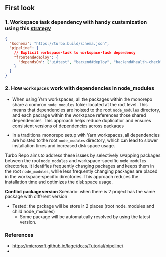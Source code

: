 

## First look


### 1. Workspace task dependency with handy customization using this [strategy](https://turbo.build/repo/docs/core-concepts/monorepos/task-dependencies#from-arbitrary-workspaces)

```json
{
  "$schema": "https://turbo.build/schema.json",
  "pipeline": {
    // Explicit workspace-task to workspace-task dependency
    "frontend#deploy": {
      "dependsOn": ["ui#test", "backend#deploy", "backend#health-check"]
    }
  }
}
```


### 2. How `workspaces` work with dependencies in node_modules
- When using Yarn workspaces, all the packages within the monorepo share a common `node_modules` folder located at the root level. This means that dependencies are hoisted to the root `node_modules` directory, and each package within the workspace references those shared dependencies. This approach helps reduce duplication and ensures consistent versions of dependencies across packages.

- In a traditional monorepo setup with Yarn workspaces, all dependencies are hoisted to the root `node_modules` directory, which can lead to slower installation times and increased disk space usage.

Turbo Repo aims to address these issues by selectively swapping packages between the root `node_modules` and workspace-specific `node_modules` directories. It identifies frequently changing packages and keeps them in the root `node_modules`, while less frequently changing packages are placed in the workspace-specific directories. This approach reduces the installation time and optimizes the disk space usage.

**Conflict package version**
Scenario: when there is 2 project has the same package with different version
- Tested: the package will be store in 2 places (root node_modules and child node_modules)
	- Some package will be automatically resolved  by using the latest version.

###


### References
- https://microsoft.github.io/lage/docs/Tutorial/pipeline/
- 